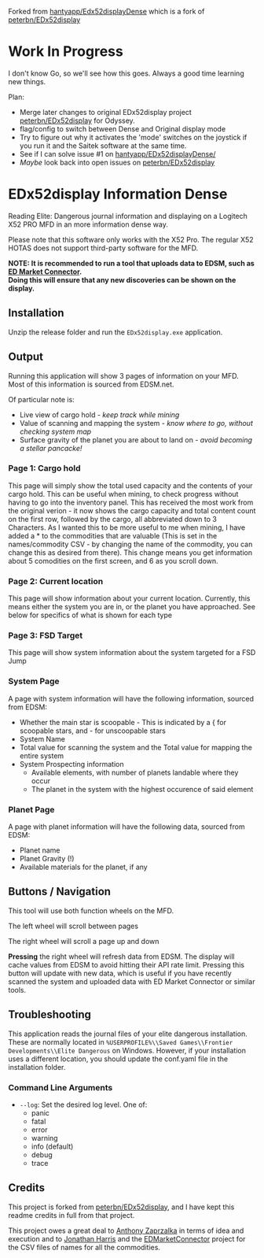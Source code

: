 Forked from [hantyapp/Edx52displayDense](https://github.com/hantyapp/EDx52displayDense) which is a fork of [peterbn/EDx52display](https://github.com/peterbn/EDx52display)

# Work In Progress
I don't know Go, so we'll see how this goes. Always a good time learning new things.

Plan:
- Merge later changes to original EDx52display project [peterbn/EDx52display](https://github.com/peterbn/EDx52display) for Odyssey.
- flag/config to switch between Dense and Original display mode
- Try to figure out why it activates the 'mode' switches on the joystick if you run it and the Saitek software at the same time.
- See if I can solve issue #1 on [hantyapp/EDx52displayDense/](https://github.com/hantyapp/EDx52displayDense/issues/1)
- *Maybe* look back into open issues on [peterbn/EDx52display](https://github.com/peterbn/EDx52display)

# EDx52display Information Dense

Reading Elite: Dangerous journal information and displaying on a Logitech X52 PRO MFD in an more information dense way.

Please note that this software only works with the X52 Pro. The regular X52 HOTAS does not support third-party software for the MFD.

**NOTE: It is recommended to run a tool that uploads data to EDSM, such as [ED Market Connector](https://github.com/Marginal/EDMarketConnector). <br>
Doing this will ensure that any new discoveries can be shown on the display.**

## Installation

Unzip the release folder and run the `EDx52display.exe` application.

## Output

Running this application will show 3 pages of information on your MFD. Most of this information is sourced from EDSM.net.

Of particular note is:

- Live view of cargo hold - *keep track while mining*
- Value of scanning and mapping the system - *know where to go, without checking system map*
- Surface gravity of the planet you are about to land on - *avoid becoming a stellar pancacke!*

### Page 1: Cargo hold

This page will simply show the total used capacity and the contents of your cargo hold. This can be useful when mining, to check progress without having to go into the inventory panel. This has received the most work from the original verion - it now shows the cargo capacity and total content count on the first row, followed by the cargo, all abbreviated down to 3 Characters. As I wanted this to be more useful to me when mining, I have added a * to the commodities that are valuable (This is set in the names/commodity CSV - by changing the name of the commodity, you can change this as desired from there). This change means you get information about 5 comodities on the first screen, and 6 as you scroll down.

### Page 2: Current location

This page will show information about your current location.
Currently, this means either the system you are in, or the planet you have approached.
See below for specifics of what is shown for each type

### Page 3: FSD Target

This page will show system information about the system targeted for a FSD Jump

### System Page

A page with system information will have the following information, sourced from EDSM:

- Whether the main star is scoopable  - This is indicated by a { for scoopable stars, and - for unscoopable stars
- System Name
- Total value for scanning the system and the Total value for mapping the entire system
- System Prospecting information
  - Available elements, with number of planets landable where they occur
  - The planet in the system with the highest occurence of said element

### Planet Page

A page with planet information will have the following data, sourced from EDSM:

- Planet name
- Planet Gravity (!)
- Available materials for the planet, if any

## Buttons / Navigation

This tool will use both function wheels on the MFD.

The left wheel will scroll between pages

The right wheel will scroll a page up and down

**Pressing** the right wheel will refresh data from EDSM. The display will cache values from EDSM to avoid hitting their API rate limit. 
Pressing this button will update with new data, which is useful if you have recently scanned the system and uploaded data with ED Market Connector or similar tools.

## Troubleshooting

This application reads the journal files of your elite dangerous installation.
These are normally located in `%USERPROFILE%\\Saved Games\\Frontier Developments\\Elite Dangerous` on Windows. However, if your installation
uses a different location, you should update the conf.yaml file in the installation folder.

### Command Line Arguments

- `--log`: Set the desired log level. One of:
  - panic 
  - fatal 
  - error
  - warning
  - info (default)
  - debug 
  - trace

## Credits

This project is forked from [peterbn/EDx52display](https://github.com/peterbn/EDx52display), and I have kept this readme credits in full from that project.

This project owes a great deal to [Anthony Zaprzalka](https://github.com/AZaps) in terms of idea and execution
and to [Jonathan Harris](https://github.com/Marginal) and the [EDMarketConnector](https://github.com/Marginal/EDMarketConnector) project
for the CSV files of names for all the commodities.
